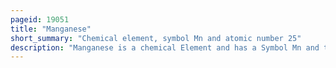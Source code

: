 ```yaml
---
pageid: 19051
title: "Manganese"
short_summary: "Chemical element, symbol Mn and atomic number 25"
description: "Manganese is a chemical Element and has a Symbol Mn and the Number 25. It is a hard Brittle Silvery Metal often found in Minerals in Combination with Iron. Manganese was first isolated in the 1770S. Manganese is a Transition Metal with a Variety of industrial Uses especially for stainless Steel Applications. It improves strength, workability, and resistance to wear. Manganese Oxide is used as oxidizing Agent as a Rubber additive and in glass-making Fertilisers and Ceramics. Manganese Sulfate can be used as a Fungicide."
---
```


